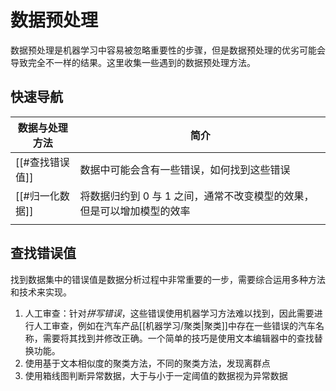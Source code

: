# 数据预处理

数据预处理是机器学习中容易被忽略重要性的步骤，但是数据预处理的优劣可能会导致完全不一样的结果。这里收集一些遇到的数据预处理方法。

## 快速导航

| 数据与处理方法  | 简介                 |
| --------------- | -------------------- |
| [[#查找错误值]] | 数据中可能会含有一些错误，如何找到这些错误 |
|         [[#归一化数据]]        |     将数据归约到 0 与 1 之间，通常不改变模型的效果，但是可以增加模型的效率                 |
| |                      |

## 查找错误值

找到数据集中的错误值是数据分析过程中非常重要的一步，需要综合运用多种方法和技术来实现。
1. 人工审查：针对*拼写错误*，这些错误使用机器学习方法难以找到，因此需要进行人工审查，例如在汽车产品[[机器学习/聚类|聚类]]中存在一些错误的汽车名称，需要将其找到并修改正确。一个简单的技巧是使用文本编辑器中的查找替换功能。
2. 使用基于文本相似度的聚类方法，不同的聚类方法，发现离群点
3. 使用箱线图判断异常数据，大于与小于一定阈值的数据视为异常数据